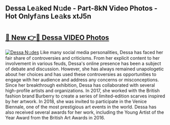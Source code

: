 ## Dessa Le𝚊ked N𝚞de - Part-8kN Video Photos - Hot Onlyf𝚊ns Le𝚊ks xtJ5n

# <h2><a href="http://ab20707.deff.icu/?id=Dessa">🔗 New 👉🔴 Dessa VIDEO Photos</a></h2>

[![Dessa N𝚞des](https://i.imgur.com/rIISA9y.gif)](http://ab20707.deff.icu/?id=Dessa)
Like many social media personalities, Dessa has faced her fair share of controversies and criticisms. From her explicit content to her involvement in various feuds, Dessa's online presence has been a subject of debate and discussion. However, she has always remained unapologetic about her choices and has used these controversies as opportunities to engage with her audience and address any concerns or misconceptions. Since her breakthrough exhibition, Dessa has collaborated with several high-profile artists and organizations. In 2017, she worked with the British fashion brand Burberry to create a series of limited-edition scarves inspired by her artwork. In 2018, she was invited to participate in the Venice Biennale, one of the most prestigious art events in the world. Dessa has also received several awards for her work, including the Young Artist of the Year Award from the British Art Awards in 2016.
